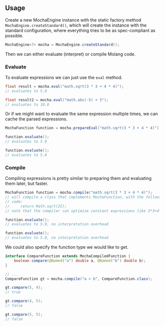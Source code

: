 ## Usage

Create a new MochaEngine instance with the static factory method `MochaEngine.createStandard()`,
which will create the instance with the standard configuration, where everything tries to be
as spec-compliant as possible.

<!--@formatter:off-->
```java
MochaEngine<?> mocha = MochaEngine.createStandard();
```
<!--@formatter:on-->

Then we can either evaluate (interpret) or compile Molang code.

### Evaluate

To evaluate expressions we can just use the `eval` method.

<!--@formatter:off-->
```java
float result = mocha.eval("math.sqrt(3 * 3 + 4 * 4)");
// evaluates to 5.0

float result2 = mocha.eval("math.abs(-5) + 5");
// evaluates to 10.0
```
<!--@formatter:on-->

Or if we might want to evaluate the same expression multiple times,
we can cache the parsed expressions.

<!--@formatter:off-->
```java
MochaFunction function = mocha.prepareEval("math.sqrt(3 * 3 + 4 * 4)");

function.evaluate();
// evaluates to 5.0

function.evaluate();
// evaluates to 5.0
```
<!--@formatter:on-->

### Compile

Compiling expressions is pretty similar to preparing them and evaluating them
later, but faster.

<!--@formatter:off-->
```java
MochaFunction function = mocha.compile("math.sqrt(3 * 3 + 4 * 4)");
// will compile a class that implements MochaFunction, with the following
// code:
//     return Math.sqrt(25);
// note that the compiler can optimize constant expressions like 3*3+4*4 to just 25

function.evaluate();
// evaluates to 5.0, no interpretation overhead

function.evaluate();
// evaluates to 5.0, no interpretation overhead
```
<!--@formatter:on-->

We could also specify the function type we would like to get.

<!--@formatter:off-->
```java
interface CompareFunction extends MochaCompiledFunction {
    boolean compare(@Named("a") double a, @Named("b") double b);
}

// ...
CompareFunction gt = mocha.compile("a > b", CompareFunction.class);

gt.compare(5, 4);
// true

gt.compare(4, 5);
// false

gt.compare(5, 5);
// false
```
<!--@formatter:on-->